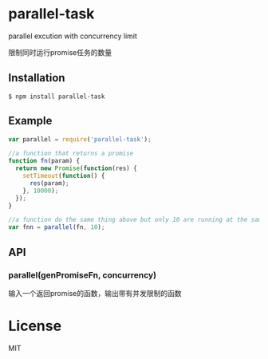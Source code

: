 # parallel-task

parallel excution with concurrency limit

限制同时运行promise任务的数量

## Installation

```
$ npm install parallel-task
```

## Example

```js
var parallel = require('parallel-task');

//a function that returns a promise
function fn(param) {
  return new Promise(function(res) {
    setTimeout(function() {
      res(param);
    }, 10000);
  });
}

//a function do the same thing above but only 10 are running at the same time
var fnn = parallel(fn, 10);
```

## API

### parallel(genPromiseFn, concurrency)

输入一个返回promise的函数，输出带有并发限制的函数

# License

MIT
